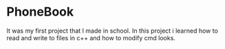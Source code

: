 # PhoneBook
It was my first project that I made in school.
In this project i learned how to read and write to files in c++ and how to modify cmd looks.
